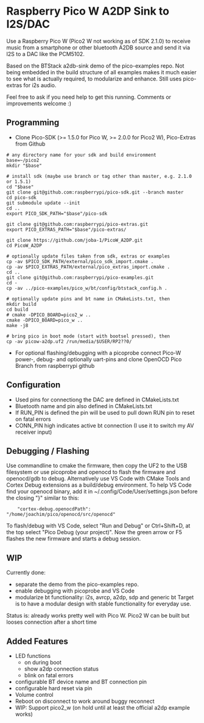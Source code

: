 # Raspberry Pico W A2DP Sink to I2S/DAC

Use a Raspberry Pico W (Pico2 W not working as of SDK 2.1.0) to receive music from a smartphone 
or other bluetooth A2DB source and send it via I2S to a DAC like the PCM5102.

Based on the BTStack a2db-sink demo of the pico-examples repo.
Not being embedded in the build structure of all examples makes it much easier
to see what is actually required, to modularize and enhance.
Still uses pico-extras for i2s audio.

Feel free to ask if you need help to get this running. Comments or improvements welcome :)

## Programming
* Clone Pico-SDK (>= 1.5.0 for Pico W, >= 2.0.0 for Pico2 W), Pico-Extras from Github
```
# any directory name for your sdk and build environment
base=~/pico2
mkdir "$base"

# install sdk (maybe use branch or tag other than master, e.g. 2.1.0 or 1.5.1) 
cd "$base"
git clone git@github.com:raspberrypi/pico-sdk.git --branch master
cd pico-sdk
git submodule update --init
cd ..
export PICO_SDK_PATH="$base"/pico-sdk

git clone git@github.com:raspberrypi/pico-extras.git
export PICO_EXTRAS_PATH="$base"/pico-extras/

git clone https://github.com/joba-1/PicoW_A2DP.git
cd PicoW_A2DP

# optionally update files taken from sdk, extras or examples
cp -av $PICO_SDK_PATH/external/pico_sdk_import.cmake .
cp -av $PICO_EXTRAS_PATH/external/pico_extras_import.cmake .
cd ..
git clone git@github.com:raspberrypi/pico-examples.git
cd -
cp -av ../pico-examples/pico_w/bt/config/btstack_config.h .

# optionally update pins and bt name in CMakeLists.txt, then
mkdir build
cd build
# cmake -DPICO_BOARD=pico2_w ..
cmake -DPICO_BOARD=pico_w ..
make -j8

# bring pico in boot mode (start with bootsel pressed), then
cp -av picow-a2dp.uf2 /run/media/$USER/RP2??0/
```
* For optional flashing/debugging with a picoprobe connect Pico-W power-, debug- and optionally uart-pins and clone OpenOCD Pico Branch from raspberrypi github

## Configuration
* Used pins for connectiong the DAC are defined in CMakeLists.txt
* Bluetooth name and pin also defined in CMakeLists.txt
* If RUN_PIN is defined the pin will be used to pull down RUN pin to reset on fatal errors
* CONN_PIN high indicates active bt connection (I use it to switch my AV receiver input)

## Debugging / Flashing
Use commandline to cmake the firmware, then copy the UF2 to the USB filesystem or use picoprobe and openocd to flash the firmware and openocd/gdb to debug.
Alternatively use VS Code with CMake Tools and Cortex Debug extensions as a build/debug environment.
To help VS Code find your openocd binary, add it in ~/.config/Code/User/settings.json before the closing "}" similar to this:
```
    "cortex-debug.openocdPath": "/home/joachim/pico/openocd/src/openocd"
```
To flash/debug with VS Code, select "Run and Debug" or Ctrl+Shift+D, at the top select "Pico Debug (your project)". Now the green arrow or F5 flashes the new firmware and starts a debug session.

## WIP
Currently done: 
* separate the demo from the pico-examples repo.
* enable debugging with picoprobe and VS Code
* modularize bt functionality: i2s, avrcp, a2dp, sdp and generic bt
Target is to have a modular design with stable functionality for everyday use.

Status is: already works pretty well with Pico W. Pico2 W can be built but looses connection after a short time

## Added Features
* LED functions
    * on during boot
    * show a2dp connection status
    * blink on fatal errors
* configurable BT device name and BT connection pin
* configurable hard reset via pin
* Volume control
* Reboot on disconnect to work around buggy reconnect
* WIP: Support pico2_w (on hold until at least the official a2dp example works)
